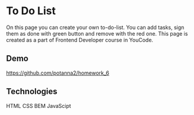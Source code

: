 # To Do List
On this page you can create your own to-do-list. You can add tasks, sign them as done with green button and remove with the red one. 
This page is created as a part of Frontend Developer course in YouCode.

## Demo

https://github.com/potanna2/homework_6

## Technologies
HTML
CSS
BEM
JavaScipt